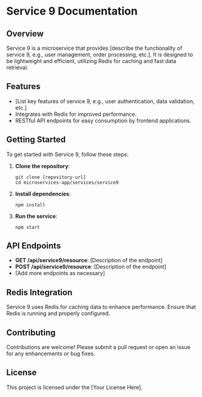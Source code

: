 # Service 9 Documentation

## Overview
Service 9 is a microservice that provides [describe the functionality of service 9, e.g., user management, order processing, etc.]. It is designed to be lightweight and efficient, utilizing Redis for caching and fast data retrieval.

## Features
- [List key features of service 9, e.g., user authentication, data validation, etc.]
- Integrates with Redis for improved performance.
- RESTful API endpoints for easy consumption by frontend applications.

## Getting Started
To get started with Service 9, follow these steps:

1. **Clone the repository**:
   ```
   git clone [repository-url]
   cd microservices-app/services/service9
   ```

2. **Install dependencies**:
   ```
   npm install
   ```

3. **Run the service**:
   ```
   npm start
   ```

## API Endpoints
- **GET /api/service9/resource**: [Description of the endpoint]
- **POST /api/service9/resource**: [Description of the endpoint]
- [Add more endpoints as necessary]

## Redis Integration
Service 9 uses Redis for caching data to enhance performance. Ensure that Redis is running and properly configured.

## Contributing
Contributions are welcome! Please submit a pull request or open an issue for any enhancements or bug fixes.

## License
This project is licensed under the [Your License Here].